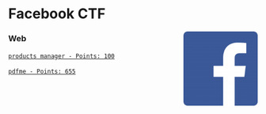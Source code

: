 # Facebook CTF

<img align="right" width=150 src="./logo.png"/>

### Web

[```products manager - Points: 100```](./products_manager/README.md)

[```pdfme - Points: 655```](./pdfme/README.md)
